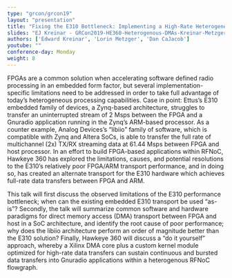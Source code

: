 ```yaml
---
type: "grcon/grcon19"
layout: "presentation"
title: "Fixing the E310 Bottleneck: Implementing a High-Rate Heterogeneous FPGA DMA Transport"
slides: "EJ Kreinar - GRCon2019-HE360-Heterogenous-DMAs-Kreinar-Metzger-CaJacob.pdf"
authors: ['Edward Kreinar', 'Lorin Metzger', 'Dan CaJacob']
youtube: ""
conference-day: Monday
weight: 8
---
```

FPGAs are a common solution when accelerating software defined radio processing in an embedded form factor, but several implementation-specific limitations need to be addressed in order to take full advantage of today’s heterogeneous processing capabilities. Case in point: Ettus’s E310 embedded family of devices, a Zynq-based architecture, struggles to transfer an uninterrupted stream of 2 Msps between the FPGA and a Gnuradio application running in the Zynq’s ARM-based processor. As a counter example, Analog Devices’s “libiio” family of software, which is compatible with Zynq and Altera SoCs, is able to transfer the full rate of multichannel (2x) TX/RX streaming data at 61.44 Msps between FPGA and host processor. In an effort to build FPGA-based applications within RFNoC, Hawkeye 360 has explored the limitations, causes, and potential resolutions to the E310’s relatively poor FPGA/ARM transport performance, and in doing so, has created an alternate transport for the E310 hardware which achieves full-rate data transfers between FPGA and ARM.

This talk will first discuss the observed limitations of the E310 performance bottleneck; when can the existing embedded E310 transport be used “as-is”? Secondly, the talk will summarize common software and hardware paradigms for direct memory access (DMA) transport between FPGA and host in a SoC architecture, and identify the root cause of poor performance; why does the libiio architecture perform an order of magnitude better than the E310 solution? Finally, Hawkeye 360 will discuss a “do it yourself” approach, whereby a Xilinx DMA core plus a custom kernel module optimized for high-rate data transfers can sustain continuous and bursted data transfers into Gnuradio applications within a heterogenous RFNoC flowgraph.
